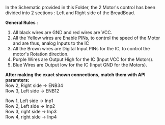 In the Schematic provided in this Folder, the 2 Motor's control has been divided into 2 sections : Left and Right side of the BreadBoad.

**General Rules** : 
1) All black wires are GND and red wires are VCC.
2) All the Yellow wires are Enable PINs, to control the speed of the Motor and are thus, analog Inputs to the IC
3) All the Brown wires are Digital Input PINs for the IC, to control the motor's Rotation direction.
4) Purple Wires are Output High for the IC (Input VCC for the Motors).
5) Blue Wires are Output low for the IC (Input GND for the Motors).

**After making the exact shown connections, match them with API paramters:**  
Row 2, Right side -> ENB34  
Row 3, Left side -> ENB12  

Row 1, Left side ->  Inp1  
Row 2, Left side -> Inp2  
Row 3, right side -> Inp3  
Row 4, right side -> Inp4  
